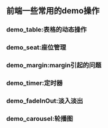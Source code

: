 ## 前端一些常用的demo操作
### demo_table:表格的动态操作
### demo_seat:座位管理
### demo_margin:margin引起的问题
### demo_timer:定时器
### demo_fadeInOut:淡入淡出
### demo_carousel:轮播图
